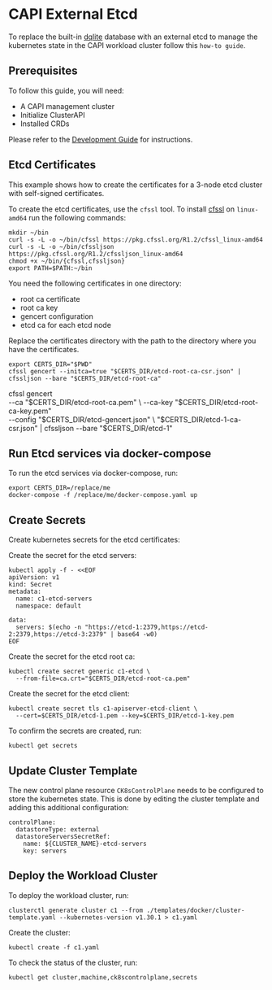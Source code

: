 # CAPI External Etcd

To replace the built-in [dqlite][dqlite] database with an external etcd to manage the kubernetes state in the CAPI workload cluster follow this `how-to guide`.

## Prerequisites

To follow this guide, you will need:

- A CAPI management cluster
- Initialize ClusterAPI
- Installed CRDs

<!-- Change this to getting started or whatever we come up with -->
Please refer to the [Development Guide](development.md) for instructions.

## Etcd Certificates

This example shows how to create the certificates for a 3-node etcd cluster
with self-signed certificates.

To create the etcd certificates, use the `cfssl` tool. To install [cfssl][cfssl]
on `linux-amd64` run the following commands:

```
mkdir ~/bin
curl -s -L -o ~/bin/cfssl https://pkg.cfssl.org/R1.2/cfssl_linux-amd64
curl -s -L -o ~/bin/cfssljson https://pkg.cfssl.org/R1.2/cfssljson_linux-amd64
chmod +x ~/bin/{cfssl,cfssljson}
export PATH=$PATH:~/bin
```

You need the following certificates in one directory:

- root ca certificate
- root ca key
- gencert configuration
- etcd ca for each etcd node

Replace the certificates directory with the path to the directory where you have the certificates.

```
export CERTS_DIR="$PWD"
cfssl gencert --initca=true "$CERTS_DIR/etcd-root-ca-csr.json" | cfssljson --bare "$CERTS_DIR/etcd-root-ca"

```

cfssl gencert \
  --ca "$CERTS_DIR/etcd-root-ca.pem" \
  --ca-key "$CERTS_DIR/etcd-root-ca-key.pem" \
  --config "$CERTS_DIR/etcd-gencert.json" \
  "$CERTS_DIR/etcd-1-ca-csr.json" | cfssljson --bare "$CERTS_DIR/etcd-1"


## Run Etcd services via docker-compose

To run the etcd services via docker-compose, run:

```
export CERTS_DIR=/replace/me
docker-compose -f /replace/me/docker-compose.yaml up 
```


## Create Secrets

Create kubernetes secrets for the etcd certificates:

<!-- TODO: put these in a namespace? -->

Create the secret for the etcd servers:

```
kubectl apply -f - <<EOF 
apiVersion: v1
kind: Secret
metadata:
  name: c1-etcd-servers
  namespace: default

data:
  servers: $(echo -n "https://etcd-1:2379,https://etcd-2:2379,https://etcd-3:2379" | base64 -w0)
EOF
```

Create the secret for the etcd root ca:

```
kubectl create secret generic c1-etcd \
  --from-file=ca.crt="$CERTS_DIR/etcd-root-ca.pem"
```

Create the secret for the etcd client:

```
kubectl create secret tls c1-apiserver-etcd-client \
  --cert=$CERTS_DIR/etcd-1.pem --key=$CERTS_DIR/etcd-1-key.pem 
```
<!-- Why etcd-1 only? -->

To confirm the secrets are created, run:

```
kubectl get secrets
```

## Update Cluster Template

The new control plane resource `CK8sControlPlane` needs to be configured to
store the kubernetes state. This is done by editing the cluster template and
adding this additional configuration:

```
controlPlane:
  datastoreType: external
  datastoreServersSecretRef:
    name: ${CLUSTER_NAME}-etcd-servers
    key: servers

```

## Deploy the Workload Cluster

To deploy the workload cluster, run:

```
clusterctl generate cluster c1 --from ./templates/docker/cluster-template.yaml --kubernetes-version v1.30.1 > c1.yaml
```

Create the cluster:

```
kubectl create -f c1.yaml
```

To check the status of the cluster, run:

```
kubectl get cluster,machine,ck8scontrolplane,secrets
```

<!-- LINKS -->

[cfssl]: https://github.com/cloudflare/cfssl
[dqlite]: https://dqlite.io/
